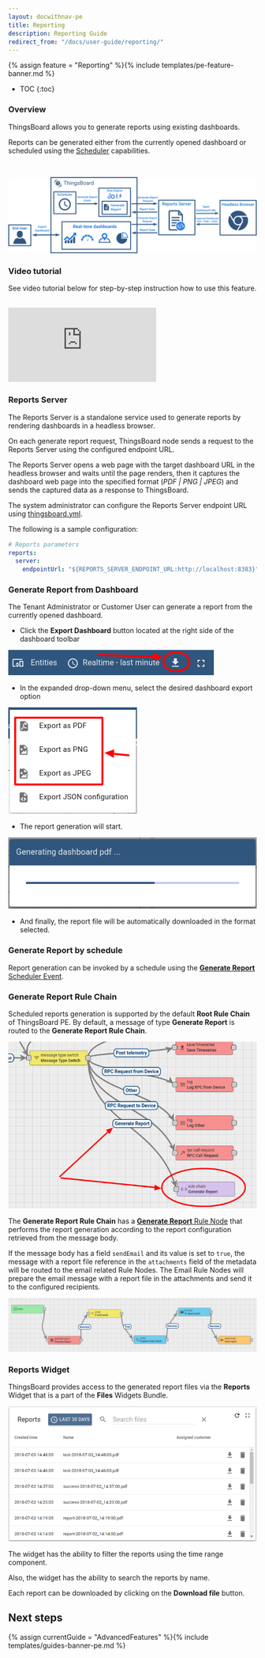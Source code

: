 ```yaml
---
layout: docwithnav-pe
title: Reporting
description: Reporting Guide
redirect_from: "/docs/user-guide/reporting/"
---
```


{% assign feature = "Reporting" %}{% include templates/pe-feature-banner.md %}

* TOC
{:toc}


### Overview

ThingsBoard allows you to generate reports using existing dashboards.

Reports can be generated either from the currently opened dashboard or scheduled using the [Scheduler](/docs/pe/user-guide/scheduler/#generate-report) capabilities.

<br/>

![image](/images/user-guide/reporting.svg)

### Video tutorial

See video tutorial below for step-by-step instruction how to use this feature.

<br/>
<div id="video">  
    <div id="video_wrapper">
        <iframe src="https://www.youtube.com/embed/QTeCoe5rUF0" frameborder="0" allowfullscreen></iframe>
    </div>
</div> 

### Reports Server

The Reports Server is a standalone service used to generate reports by rendering dashboards in a headless browser.

On each generate report request, ThingsBoard node sends a request to the Reports Server using the configured endpoint URL.

The Reports Server opens a web page with the target dashboard URL in the headless browser and waits until the page renders,
then it captures the dashboard web page into the specified format (*PDF \| PNG \| JPEG*) and sends the captured data as a response to ThingsBoard.

The system administrator can configure the Reports Server endpoint URL using [thingsboard.yml](/docs/pe/user-guide/install/config/).

The following is a sample configuration:

```yaml
# Reports parameters
reports:
  server:
    endpointUrl: "${REPORTS_SERVER_ENDPOINT_URL:http://localhost:8383}"
```

### Generate Report from Dashboard

The Tenant Administrator or Customer User can generate a report from the currently opened dashboard.

- Click the **Export Dashboard** button located at the right side of the dashboard toolbar

![image](/images/user-guide/ui/reporting-export-dashboard-button.png)

- In the expanded drop-down menu, select the desired dashboard export option

![image](/images/user-guide/ui/reporting-export-dashboard-options.png)

- The report generation will start.

![image](/images/user-guide/ui/reporting-export-dashboard-progress.png)

- And finally, the report file will be automatically downloaded in the format selected.

### Generate Report by schedule

Report generation can be invoked by a schedule using the [**Generate Report** Scheduler Event](/docs/pe/user-guide/scheduler/#generate-report).

### Generate Report Rule Chain

Scheduled reports generation is supported by the default **Root Rule Chain** of ThingsBoard PE.
By default, a message of type **Generate Report** is routed to the **Generate Report Rule Chain**.

![image](/images/user-guide/ui/reporting-pe-root-rule-chain-switch.png)

The **Generate Report Rule Chain** has a [**Generate Report** Rule Node](/docs/pe/user-guide/rule-engine-2-0/pe/action-nodes/#generate-report-node)
that performs the report generation according to the report configuration retrieved from the message body.

If the message body has a field ```sendEmail``` and its value is set to ```true```,
the message with a report file reference in the ```attachments``` field of the metadata will be routed to the email related Rule Nodes.
The Email Rule Nodes will prepare the email message with a report file in the attachments and send it to the configured recipients.

![image](/images/user-guide/ui/reporting-generate-report-rule-chain.png)

### Reports Widget

ThingsBoard provides access to the generated report files via the **Reports** Widget that is a part of the **Files** Widgets Bundle.

![image](/images/user-guide/ui/reporting-reports-widget.png)
 
The widget has the ability to filter the reports using the time range component.

Also, the widget has the ability to search the reports by name.

Each report can be downloaded by clicking on the **Download file** button.

## Next steps

{% assign currentGuide = "AdvancedFeatures" %}{% include templates/guides-banner-pe.md %}
